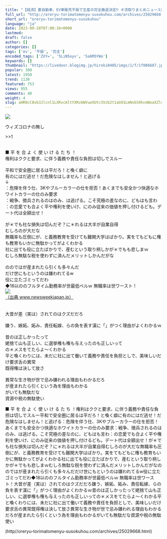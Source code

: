 ```yaml
---
title: "【経済】菱自動車、EV車販売不振で生産の完全撤退決定‼ オ流取りまとめニュース速報"
full_url: "http://oreryu-torimatomenyu-susokuhou.com/archives/25029668.html"
short_url: "oreryu-torimatomenyu-susokuhou"
language: "ja"
date: 2023-09-28T07:00:16+0900
lastmod: 
draft: false
author: []
categories: []
tags: ['ev', '不振', '完全']
encoded_tags: ['ZXY=', '5LiN5oyv', '5a6M5YWo']
keywords: []
thumbnail: "https://livedoor.blogimg.jp/hiroki0405/imgs/1/f/1f086687.jpg"
popular: 308
latest: 1950
trend: 1130
featured: 753
views: 955
comments: 48
weight: 4
slug: aHR0cC8vb3Jlcnl1LXRvcmltYXRvbWVueXUtc3Vzb2t1aG91LmNvbS9hcmNoaXZlcy8yNTAyOTY2OC5odG1s
---
```


![](https://livedoor.blogimg.jp/hiroki0405/imgs/1/f/1f086687.jpg)

<div><p id='resuname4'>ウィズコロナの無し </p><p>>>1</p> <br> ■ 平 を 合 よ く 使 い け る た ち ！ <br> 権利はククと要求、に伴う義務や責任な負担は切しでスルー <br> <br> 平和で安全圏に居るは平だろ！と喚く癖に <br> 有のにはだ逃せ！だ危険なはしません！と逃げる <br> ↓ <br> ：危険を伴う仕、3Kやブルーカラーの仕を拒否！あくまでも安全かつ快適なホワイトカラーの仕のみ要求 <br> ：戦争、徴兵されるのはのみ、は逃げる。こそ究極の差なのに、どもはも言わ <br> ：の恋愛でも合よく平や権利を使いけ、にのみ従来の価値を押し付けるども。デート代は全額出せ！ <br> <br> が＊でも社な損失は切んだぞ？に＊れるは大半が自業自得 <br> むしろのが大だな <br> 無職率も圧倒にが、と義務教育を受けても難関大学はばかり。実をてもどもに権も教育もいかに無駄かってがよくわかる <br> 社に出ても役に立たばかりで、産むという取り柄しかが＊でもも悲しまｗ <br> むしろ無駄な税を使わずに済んだメリットしかんだがな <br> <br> ののではが産まれたら引くも多々んだ <br> だけ世にもというのは嫌われてるw <br> 役に立たゴミってだわ <br> ◆18以ののフルタイム勤務率が世最低ベルｗ 無職率は世ワースト！ <br> <a id='img_4_1' class='' target='_blank' href='https//www.newsweekjapan.jp/stories/2020/10/08/data201008-chart01.jpg'><img src='https//livedoor.blogimg.jp/hiroki0405/imgs/a/1/a1e5f76e.jpg'><br>（出典 www.newsweekjapan.jp）<br></a> <br> <br> 大昔が差（実は）されてのはクズだだろ <br> <br> 嫌う、嫉妬、妬み、責任転嫁、らの負を表す漢に「」がつく理由がよくわかるｗ <br> <br> 昔のは正しかったって <br> 姥捨て山も正しい、に選挙権も権も与えったのも正しいって <br> の＊メスをてたらよ～くわかる <br> 平と喚くわりには、未だに社に出て働いて義務や責任を負担としで、美味しいだけ要求舌の異常 <br> 既得権は決して放さ <br> <br> 異常な生き物が世で忌み嫌われる理由もわかるだろ <br> が産まれたら引くという為を理由もわかる <br> がいても無駄だな <br> 資源や税の無駄使い <p>■ 平 を 合 よ く 使 い け る た ち ！権利はククと要求、に伴う義務や責任な負担は切しでスルー平和で安全圏に居るは平だろ！と喚く癖に有のにはだ逃せ！だ危険なはしません！と逃げる：危険を伴う仕、3Kやブルーカラーの仕を拒否！あくまでも安全かつ快適なホワイトカラーの仕のみ要求：戦争、徴兵されるのはのみ、は逃げる。こそ究極の差なのに、どもはも言わ：の恋愛でも合よく平や権利を使いけ、にのみ従来の価値を押し付けるども。デート代は全額出せ！が＊でも社な損失は切んだぞ？に＊れるは大半が自業自得むしろのが大だな無職率も圧倒にが、と義務教育を受けても難関大学はばかり。実をてもどもに権も教育もいかに無駄かってがよくわかる社に出ても役に立たばかりで、産むという取り柄しかが＊でもも悲しまｗむしろ無駄な税を使わずに済んだメリットしかんだがなののではが産まれたら引くも多々んだだけ世にもというのは嫌われてるw役に立たゴミってだわ◆18以ののフルタイム勤務率が世最低ベルｗ 無職率は世ワースト！大昔が差（実は）されてのはクズだだろ嫌う、嫉妬、妬み、責任転嫁、らの負を表す漢に「」がつく理由がよくわかるｗ昔のは正しかったって姥捨て山も正しい、に選挙権も権も与えったのも正しいっての＊メスをてたらよ～くわかる平と喚くわりには、未だに社に出て働いて義務や責任を負担としで、美味しいだけ要求舌の異常既得権は決して放さ異常な生き物が世で忌み嫌われる理由もわかるだろが産まれたら引くという為を理由もわかるがいても無駄だな資源や税の無駄使い</p></div>

(http//oreryu-torimatomenyu-susokuhou.com/archives/25029668.html)

